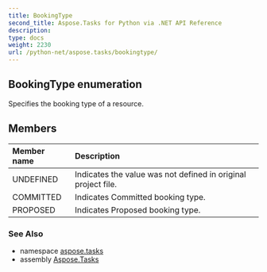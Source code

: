 ```yaml
---
title: BookingType
second_title: Aspose.Tasks for Python via .NET API Reference
description: 
type: docs
weight: 2230
url: /python-net/aspose.tasks/bookingtype/
---
```


## BookingType enumeration

Specifies the booking type of a resource.

## Members
| Member name | Description |
| :- | :- |
|UNDEFINED|Indicates the value was not defined in original project file.|
|COMMITTED|Indicates Committed booking type.|
|PROPOSED|Indicates Proposed booking type.|

### See Also

* namespace [aspose.tasks](/tasks/python-net/aspose.tasks/)
* assembly [Aspose.Tasks](/tasks/python-net/)

